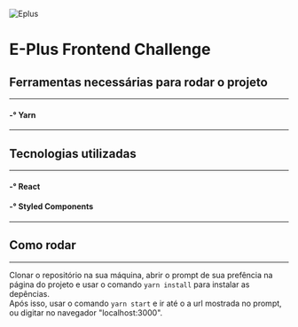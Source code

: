 ![Eplus](https://www.agenciaeplus.com.br/wp-content/themes/eplus/images/agencia-eplus-n-logo.png)

# E-Plus Frontend Challenge

## Ferramentas necessárias para rodar o projeto

---

#### -° Yarn

---

## Tecnologias utilizadas

---

#### -° React
#### -° Styled Components

---

## Como rodar

---

Clonar o repositório na sua máquina, abrir o prompt de sua prefência na página do projeto e usar o comando `yarn install` para instalar as depências. <br/> Após isso, usar o comando `yarn start` e ir até o a url mostrada no prompt, ou digitar no navegador "localhost:3000".
